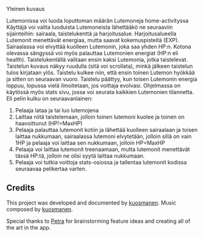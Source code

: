 Yleinen kuvaus 

Lutemonissa voi luoda loputtoman määrän Lutemoneja home-activityssa Käyttäjä voi valita luoduista Lutemoneista lähettääkö ne seuraaviin sijainteihin: sairaala, taistelukenttä ja harjoitusalue. Harjoitusalueella Lutemonit menettävät energiaa, mutta saavat kokemuspisteitä (EXP). Sairaalassa voi elvyttää kuolleen Lutemonin, joka saa yhden HP:n. Kotona olevassa sängyssä voi myös palauttaa Lutemonien energiat (HP:n eli health). Taistelukentällä valitaan ensin kaksi Lutemonia, jotka taistelevat. Taistelun kuvaus näkyy ruudulla (sitä voi scrollata), minkä jälkeen taistelun tulos kirjataan ylös. Taistelu kulkee niin, että ensin toinen Lutemon hyökkää ja sitten on seuraavan vuoro. Taistelu päättyy, kun toisen Lutemonin energia loppuu, lopussa vielä ilmoitetaan, jos voittaja evolvasi. Ohjelmassa on käytössä myös stats sivu, jossa voi seurata kaikkien Lutemonien tilannetta.  
Eli pelin kulku on seuraavanlainen:  

1. Pelaaja lataa ja tai luo lutemojena 
2. Laittaa niitä taistelemaan, jolloin toinen lutemoni kuolee ja toinen on haavoittunut (HP!=MaxHP) 
3. Pelaaja palauttaa lutemonit kotiin ja lähettää kuolleen sairaalaan ja toisen laittaa nukkumaan, sairaalassa lutemoni elvytetään, jolloin sillä on vain 1HP ja pelaaja voi laittaa sen nukkumaan, jolloin HP=MaxHP 
4. Pelaaja voi laittaa lutemonit treenaamaan, mutta lutemonit menettävät tässä HP:tä, jolloin ne olisi syytä laittaa nukkumaan. 
5. Pelaaja voi tutkia voittoja stats-osiossa ja tallentaa lutemonit kodissa seuraavaa pelikertaa varten.


## Credits

This project was developed and documented by [kuosmanen](https://github.com/kuosmanen).
Music composed by [kuosmanen](https://github.com/kuosmanen).

Special thanks to [Petra](https://github.com/pyttipannu) for brainstorming feature ideas and creating all of the art in the app.
